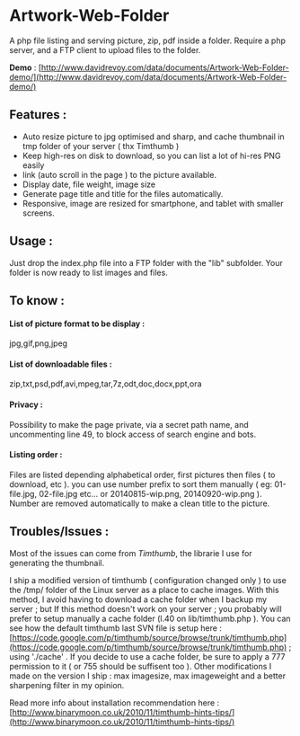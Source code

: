 Artwork-Web-Folder
==================

A php file listing and serving picture, zip, pdf inside a folder. Require a php server, and a FTP client to upload files to the folder.

**Demo** : [http://www.davidrevoy.com/data/documents/Artwork-Web-Folder-demo/](http://www.davidrevoy.com/data/documents/Artwork-Web-Folder-demo/)

## Features :

* Auto resize picture to jpg optimised and sharp, and cache thumbnail in tmp folder of your server ( thx Timthumb )
* Keep high-res on disk to download, so you can list a lot of hi-res PNG easily
* link (auto scroll in the page ) to the picture available.
* Display date, file weight, image size
* Generate page title and title for the files automatically.
* Responsive, image are resized for smartphone, and tablet with smaller screens. 

## Usage :

Just drop the index.php file into a FTP folder with the "lib" subfolder.
Your folder is now ready to list images and files. 

## To know :

#### List of picture format to be display :

jpg,gif,png,jpeg
 
#### List of downloadable files : 

zip,txt,psd,pdf,avi,mpeg,tar,7z,odt,doc,docx,ppt,ora

#### Privacy :

Possibility to make the page private, via a secret path name, and uncommenting line 49, to block access of search engine and bots. 

#### Listing order :

Files are listed depending alphabetical order, first pictures then files ( to download, etc ). you can use number prefix to sort them manually ( eg: 01-file.jpg, 02-file.jpg etc... or 20140815-wip.png, 20140920-wip.png ). Number are removed automatically to make a clean title to the picture. 

## Troubles/Issues :

Most of the issues can come from *Timthumb*, the librarie I use for generating the thumbnail.

I ship a modified version of timthumb ( configuration changed only ) to use the /tmp/ folder of the Linux server as a place to cache images. With this method, I avoid having to download a cache folder when I backup my server ; but If this method doesn't work on your server ; you probably will prefer to setup manually a cache folder (l.40 on lib/timthumb.php ). You can see how the default timthumb last SVN file is setup here : [https://code.google.com/p/timthumb/source/browse/trunk/timthumb.php](https://code.google.com/p/timthumb/source/browse/trunk/timthumb.php) ; using './cache' . If you decide to use a cache folder, be sure to apply a 777 permission to it ( or 755 should be suffisent too ). Other modifications I made on the version I ship : max imagesize, max imageweight and a better sharpening filter in my opinion.

Read more info about installation recommendation here : [http://www.binarymoon.co.uk/2010/11/timthumb-hints-tips/](http://www.binarymoon.co.uk/2010/11/timthumb-hints-tips/)

